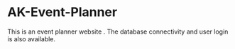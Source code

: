 # AK-Event-Planner
This is an event planner website . The database connectivity and user login is also available.
